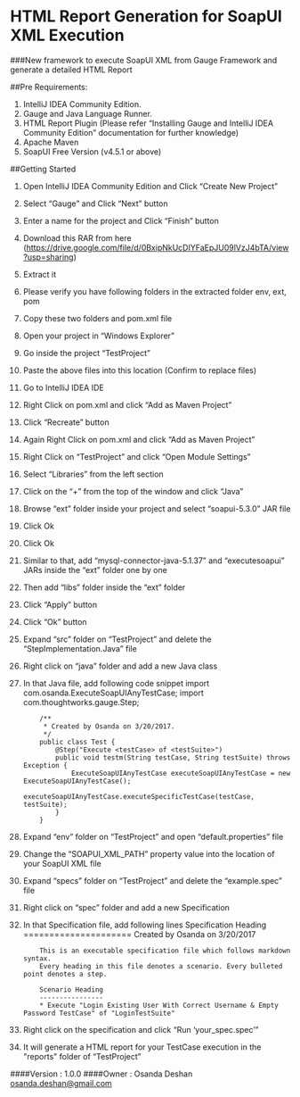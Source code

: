 # HTML Report Generation for SoapUI XML Execution
###New framework to execute SoapUI XML from Gauge Framework and generate a detailed HTML Report




##Pre Requirements:

1)	IntelliJ IDEA Community Edition.
2)	Gauge and Java Language Runner. 
3)	HTML Report Plugin (Please refer “Installing Gauge and IntelliJ IDEA Community Edition” documentation for further knowledge)
4)	Apache Maven
5)	SoapUI Free Version (v4.5.1 or above)




##Getting Started

1)	Open IntelliJ IDEA Community Edition and Click “Create New Project”
2)	Select “Gauge” and Click “Next” button
3)	Enter a name for the project and Click “Finish” button
4)	Download this RAR from here (https://drive.google.com/file/d/0BxipNkUcDIYFaEpJU09lVzJ4bTA/view?usp=sharing)
5)	Extract it
6)	Please verify you have following folders in the extracted folder
    env, ext, pom
7)	Copy these two folders and pom.xml file
8)	Open your project in “Windows Explorer”
9)	Go inside the project “TestProject”
10)	Paste the above files into this location (Confirm to replace files)
11)	Go to IntelliJ IDEA IDE
12)	Right Click on pom.xml and click “Add as Maven Project”
13)	Click “Recreate” button
14)	Again Right Click on pom.xml and click “Add as Maven Project” 
15)	Right Click on “TestProject” and click “Open Module Settings”
16)	Select “Libraries” from the left section
17)	Click on the “+” from the top of the window and click “Java”
18)	Browse “ext” folder inside your project and select “soapui-5.3.0” JAR file
19)	Click Ok
20)	Click Ok
21)	Similar to that, add “mysql-connector-java-5.1.37” and “executesoapui” JARs inside the “ext” folder one by one
22)	Then add “libs” folder inside the “ext” folder
23)	Click “Apply” button
24)	Click “Ok” button
25)	Expand “src” folder on “TestProject” and delete the “StepImplementation.Java” file
26)	Right click on “java” folder and add a new Java class
27)	In that Java file, add following code snippet
            import com.osanda.ExecuteSoapUIAnyTestCase;
            import com.thoughtworks.gauge.Step;

            /**
             * Created by Osanda on 3/20/2017.
             */
            public class Test {
                @Step("Execute <testCase> of <testSuite>")
                public void testm(String testCase, String testSuite) throws Exception {     
                    ExecuteSoapUIAnyTestCase executeSoapUIAnyTestCase = new   ExecuteSoapUIAnyTestCase();
                    executeSoapUIAnyTestCase.executeSpecificTestCase(testCase, testSuite);
                }
            }

28)	Expand “env” folder on “TestProject” and open “default.properties” file
29)	Change the “SOAPUI_XML_PATH” property value into the location of your SoapUI XML file
30)	Expand “specs” folder on “TestProject” and delete the “example.spec” file
31)	Right click on “spec” folder and add a new Specification
32)	In that Specification file, add following lines
            Specification Heading
            =====================
            Created by Osanda on 3/20/2017

            This is an executable specification file which follows markdown syntax.
            Every heading in this file denotes a scenario. Every bulleted point denotes a step.

            Scenario Heading
            ----------------
            * Execute "Login Existing User With Correct Username & Empty Password TestCase" of "LoginTestSuite"

33)	Right click on the specification and click “Run ‘your_spec.spec’”
34)	It will generate a HTML report for your TestCase execution in the "reports" folder of “TestProject”




####Version         : 1.0.0
####Owner           : Osanda Deshan <osanda.deshan@gmail.com>

